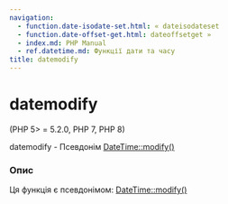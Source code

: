 ```yaml
---
navigation:
  - function.date-isodate-set.html: « dateisodateset
  - function.date-offset-get.html: dateoffsetget »
  - index.md: PHP Manual
  - ref.datetime.md: Функції дати та часу
title: datemodify
---
```

# datemodify

(PHP 5> = 5.2.0, PHP 7, PHP 8)

datemodify - Псевдонім [DateTime::modify()](datetime.modify.md)

### Опис

Ця функція є псевдонімом: [DateTime::modify()](datetime.modify.md)
